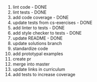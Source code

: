 1. lint code - DONE
1. lint tests - DONE
1. add code coverage - DONE
1. update tests from cs-exercises - DONE
1. add linter to tests - DONE
1. add style checker to tests - DONE
1. update README - DONE
1. update solutions branch
1. standardize code
1. add prototypal examples
1. create pr
1. merge into master
1. update links in curriculum
1. add tests to increase coverage
